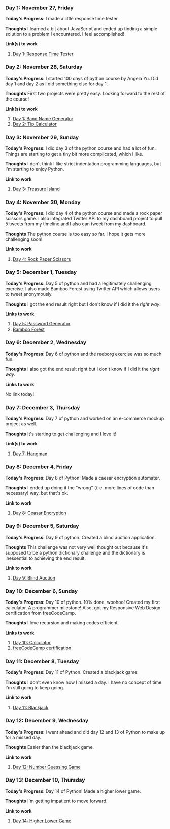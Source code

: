 ### Day 1: November 27, Friday

**Today's Progress**: I made a little response time tester.

**Thoughts** I learned a bit about JavaScript and ended up finding a simple solution to a problem I encountered. I feel accomplished!

**Link(s) to work**
1. [Day 1: Response Time Tester](https://github.com/jihyundotkim/100-days-of-code/tree/master/100daysofcode/Day%201)

### Day 2: November 28, Saturday

**Today's Progress**: I started 100 days of python course by Angela Yu. Did day 1 and day 2 as I did something else for day 1.

**Thoughts** First two projects were pretty easy. Looking forward to the rest of the course!

**Link(s) to work**
1. [Day 1: Band Name Generator](https://repl.it/join/hpxuymqm-jihyundotkim)
2. [Day 2: Tip Calculator](https://repl.it/join/sqfwjcqi-jihyundotkim)

### Day 3: November 29, Sunday

**Today's Progress**: I did day 3 of the python course and had a lot of fun. Things are starting to get a tiny bit more complicated, which I like.

**Thoughts** I don't think I like strict indentation programming languages, but I'm starting to enjoy Python.

**Link to work**
1. [Day 3: Treasure Island](https://repl.it/join/wllvtxpq-jihyundotkim)

### Day 4: November 30, Monday

**Today's Progress**: I did day 4 of the python course and made a rock paper scissors game. I also integrated Twitter API to my dashboard project to pull 5 tweets from my timeline and I also can tweet from my dashboard.

**Thoughts** The python course is too easy so far. I hope it gets more challenging soon!

**Link to work**
1. [Day 4: Rock Paper Scissors](https://repl.it/@jihyundotkim/rock-paper-scissors-start)

### Day 5: December 1, Tuesday

**Today's Progress**: Day 5 of python and had a legitimately challenging exercise. I also made Bamboo Forest using Twitter API which allows users to tweet anonymously.

**Thoughts** I got the end result right but I don't know if I did it the _right way_.

**Links to work**
1. [Day 5: Password Generator](https://repl.it/@jihyundotkim/password-generator-start)
2. [Bamboo Forest](https://bamboo-forest.xyz/)


### Day 6: December 2, Wednesday

**Today's Progress**: Day 6 of python and the reeborg exercise was so much fun.

**Thoughts** I also got the end result right but I don't know if I did it the _right way_.

**Links to work**

No link today!

### Day 7: December 3, Thursday

**Today's Progress**: Day 7 of python and worked on an e-commerce mockup project as well.

**Thoughts** It's starting to get challenging and I love it!

**Link(s) to work**
1. [Day 7: Hangman](https://repl.it/@jihyundotkim/Day-7-Hangman-5-Start)

### Day 8: December 4, Friday

**Today's Progress**: Day 8 of Python! Made a caesar encryption automater.

**Thoughts** I ended up doing it the "wrong" (i. e. more lines of code than necessary) way, but that's ok.

**Link to work**
1. [Day 8: Ceasar Encryption](https://repl.it/@jihyundotkim/caesar-cipher-4-start)

### Day 9: December 5, Saturday

**Today's Progress**: Day 9 of python. Created a blind auction application.

**Thoughts** This challenge was not very well thought out because it's supposed to be a python dictionary challenge and the dictionary is inessential to achieving the end result.

**Link to work**
1. [Day 9: Blind Auction](https://repl.it/@jihyundotkim/blind-auction-start)

### Day 10: December 6, Sunday

**Today's Progress**: Day 10 of python. 10% done, woohoo! Created my first calculator. A programmer milestone! Also, got my Responsive Web Design certification from freeCodeCamp.

**Thoughts** I love recursion and making codes efficient.

**Links to work**
1. [Day 10: Calculator](https://repl.it/@jihyundotkim/calculator-start-1)
2. [freeCodeCamp certification](https://www.freecodecamp.org/certification/jihyundotkim/responsive-web-design)

### Day 11: December 8, Tuesday

**Today's Progress**: Day 11 of Python. Created a blackjack game.

**Thoughts** I don't even know how I missed a day. I have no concept of time. I'm still going to keep going.

**Link to work**
1. [Day 11: Blackjack](https://repl.it/@jihyundotkim/blackjack-start)

### Day 12: December 9, Wednesday

**Today's Progress**: I went ahead and did day 12 and 13 of Python to make up for a missed day.

**Thoughts** Easier than the blackjack game.

**Link to work**
1. [Day 12: Number Guessing Game](https://github.com/jihyundotkim/100-days-of-code/blob/master/100daysofcode/Day%2013/NumberGuessingGame.py)

### Day 13: December 10, Thursday

**Today's Progress**: Day 14 of Python! Made a higher lower game.

**Thoughts** I'm getting impatient to move forward.

**Link to work**
1. [Day 14: Higher Lower Game](https://repl.it/@jihyundotkim/higher-lower-start)
